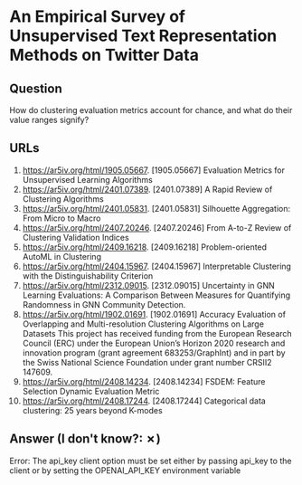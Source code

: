 # An Empirical Survey of Unsupervised Text Representation Methods on Twitter Data

## Question

How do clustering evaluation metrics account for chance, and what do their value ranges signify?

## URLs

1. https://ar5iv.org/html/1905.05667. [1905.05667] Evaluation Metrics for Unsupervised Learning Algorithms
2. https://ar5iv.org/html/2401.07389. [2401.07389] A Rapid Review of Clustering Algorithms
3. https://ar5iv.org/html/2401.05831. [2401.05831] Silhouette Aggregation: From Micro to Macro
4. https://ar5iv.org/html/2407.20246. [2407.20246] From A-to-Z Review of Clustering Validation Indices
5. https://ar5iv.org/html/2409.16218. [2409.16218] Problem-oriented AutoML in Clustering
6. https://ar5iv.org/html/2404.15967. [2404.15967] Interpretable Clustering with the Distinguishability Criterion
7. https://ar5iv.org/html/2312.09015. [2312.09015] Uncertainty in GNN Learning Evaluations: A Comparison Between Measures for Quantifying Randomness in GNN Community Detection.
8. https://ar5iv.org/html/1902.01691. [1902.01691] Accuracy Evaluation of Overlapping and Multi-resolution Clustering Algorithms on Large Datasets This project has received funding from the European Research Council (ERC) under the European Union’s Horizon 2020 research and innovation program (grant agreement 683253/GraphInt) and in part by the Swiss National Science Foundation under grant number CRSII2 147609.
9. https://ar5iv.org/html/2408.14234. [2408.14234] FSDEM: Feature Selection Dynamic Evaluation Metric
10. https://ar5iv.org/html/2408.17244. [2408.17244] Categorical data clustering: 25 years beyond K-modes

## Answer (I don't know?: ✗)

Error: The api_key client option must be set either by passing api_key to the client or by setting the OPENAI_API_KEY environment variable
